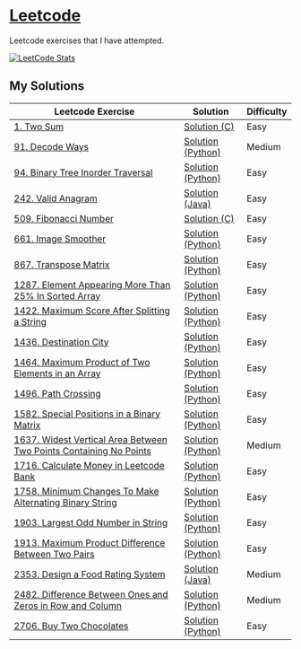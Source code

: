 # [Leetcode](https://leetcode.com/)

Leetcode exercises that I have attempted.

[![LeetCode Stats](https://leetcard.jacoblin.cool/shunpingong?theme=dark&extension=activity)](https://leetcard.jacoblin.cool/shunpingong?theme=dark&extension=activity)

## My Solutions
Leetcode Exercise|Solution|Difficulty
-----------------|---------|-----------
[1. Two Sum](https://leetcode.com/problems/two-sum/) | [Solution (C)](https://github.com/shunpingong/Leetcode/blob/main/1.Two%20Sum/Solution.c) | Easy
[91. Decode Ways](https://leetcode.com/problems/decode-ways/) | [Solution (Python)](https://github.com/shunpingong/Leetcode/blob/main/94.%20Binary%20Tree%20Inorder%20Traversal/Solution.py) | Medium
[94. Binary Tree Inorder Traversal](https://leetcode.com/problems/binary-tree-inorder-traversal/) | [Solution (Python)](https://github.com/shunpingong/Leetcode/blob/main/94.%20Binary%20Tree%20Inorder%20Traversal/Solution.py) | Easy
[242. Valid Anagram](https://leetcode.com/problems/valid-anagram/) | [Solution (Java)](https://github.com/shunpingong/Leetcode/blob/main/242.%20Valid%20Anagram/Solution.java) | Easy
[509. Fibonacci Number](https://leetcode.com/problems/fibonacci-number/) | [Solution (C)](https://github.com/shunpingong/Leetcode/blob/main/509.%20Fibonacci%20Number/Solution.c) | Easy
[661. Image Smoother](https://leetcode.com/problems/image-smoother/) | [Solution (Python)](https://github.com/shunpingong/Leetcode/blob/main/661.%20Image%20Smoother/Solution.py) | Easy
[867. Transpose Matrix](https://leetcode.com/problems/transpose-matrix/) | [Solution (Python)](https://github.com/shunpingong/Leetcode/blob/main/867.%20Transpose%20Matrix/Solution.py) | Easy
[1287. Element Appearing More Than 25% In Sorted Array](https://leetcode.com/problems/element-appearing-more-than-25-in-sorted-array/) | [Solution (Python)](https://github.com/shunpingong/Leetcode/blob/main/1287.%20Element%20Appearing%20More%20Than%2025%25%20In%20Sorted%20Array/Solution.py) | Easy
[1422. Maximum Score After Splitting a String](https://leetcode.com/problems/maximum-score-after-splitting-a-string/) | [Solution (Python)](https://github.com/shunpingong/Leetcode/blob/main/1436.%20Destination%20City/Solution.py) | Easy
[1436. Destination City](https://leetcode.com/problems/destination-city/) | [Solution (Python)](https://github.com/shunpingong/Leetcode/blob/main/1436.%20Destination%20City/Solution.py) | Easy
[1464. Maximum Product of Two Elements in an Array](https://leetcode.com/problems/maximum-product-of-two-elements-in-an-array/) | [Solution (Python)](https://github.com/shunpingong/Leetcode/blob/main/1464.%20Maximum%20Product%20of%20Two%20Elements%20in%20an%20Array/Solution.py) | Easy
[1496. Path Crossing](https://leetcode.com/problems/path-crossing/) | [Solution (Python)](https://github.com/shunpingong/Leetcode/blob/main/1464.%20Maximum%20Product%20of%20Two%20Elements%20in%20an%20Array/Solution.py) | Easy
[1582. Special Positions in a Binary Matrix](https://leetcode.com/problems/special-positions-in-a-binary-matrix/) | [Solution (Python)](https://github.com/shunpingong/Leetcode/blob/main/1582.%20Special%20Positions%20in%20a%20Binary%20Matrix/Solution.py) | Easy
[1637. Widest Vertical Area Between Two Points Containing No Points](https://leetcode.com/problems/widest-vertical-area-between-two-points-containing-no-points/) | [Solution (Python)](https://github.com/shunpingong/Leetcode/blob/main/1582.%20Special%20Positions%20in%20a%20Binary%20Matrix/Solution.py) | Medium
[1716. Calculate Money in Leetcode Bank](https://leetcode.com/problems/calculate-money-in-leetcode-bank/) | [Solution (Python)](https://github.com/shunpingong/Leetcode/blob/main/1716.%20Calculate%20Money%20in%20Leetcode%20Bank/Solution.py) | Easy
[1758. Minimum Changes To Make Alternating Binary String](https://leetcode.com/problems/minimum-changes-to-make-alternating-binary-string/) | [Solution (Python)](https://github.com/shunpingong/Leetcode/blob/main/1716.%20Calculate%20Money%20in%20Leetcode%20Bank/Solution.py) | Easy
[1903. Largest Odd Number in String](https://leetcode.com/problems/largest-odd-number-in-string/) | [Solution (Python)](https://github.com/shunpingong/Leetcode/blob/main/1903.%20Largest%20Odd%20Number%20in%20String/Solution.py) | Easy
[1913. Maximum Product Difference Between Two Pairs](https://leetcode.com/problems/maximum-product-difference-between-two-pairs/) | [Solution (Python)](https://github.com/shunpingong/Leetcode/blob/main/1913.%20Maximum%20Product%20Difference%20Between%20Two%20Pairs/Solution.py) | Easy
[2353. Design a Food Rating System](https://leetcode.com/problems/design-a-food-rating-system/) | [Solution (Java)](https://github.com/shunpingong/Leetcode/blob/main/2353.%20Design%20a%20Food%20Rating%20System/Solution.java) | Medium
[2482. Difference Between Ones and Zeros in Row and Column](https://leetcode.com/problems/difference-between-ones-and-zeros-in-row-and-column/) | [Solution (Python)](https://github.com/shunpingong/Leetcode/blob/main/2482.%20Difference%20Between%20Ones%20and%20Zeros%20in%20Row%20and%20Column/Solution.py) | Medium
[2706. Buy Two Chocolates](https://leetcode.com/problems/buy-two-chocolates/) | [Solution (Python)](https://github.com/shunpingong/Leetcode/blob/main/2706.%20Buy%20Two%20Chocolates/Solution.py) | Easy
